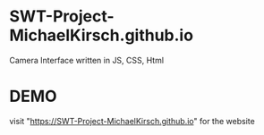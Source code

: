 # SWT-Project-MichaelKirsch.github.io
Camera Interface written in JS, CSS, Html
# DEMO
visit "https://SWT-Project-MichaelKirsch.github.io" for the website
